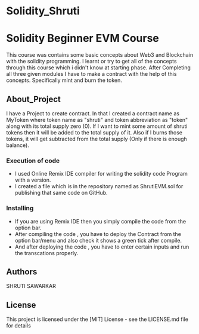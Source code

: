 # Solidity_Shruti 
#  Solidity Beginner EVM Course
This course was contains some basic concepts about Web3 and Blockchain with the solidity programming. 
I learnt or try to get all of the concepts through this course which i didn't know at starting phase.
After Completing all three given modules I have to make a contract with the help of this concepts. Specifically mint and burn the token.

## About_Project
I have a Project to create contract. In that I created a contract name as MyToken where token name as "shruti" and token abbreviation as "token" along with its total supply zero (0). If I want to mint some amount of shruti  tokens then it will be added to the total supply of it. Also if I burns those tokens, it will get subtracted from the total supply (Only if there is enough balance).

### Execution of code 

* I used Online Remix IDE compiler for writing the solidity code Program with a version.
* I created a file which is in the repository named as ShrutiEVM.sol for publishing that same code on GitHub.

### Installing

* If you are using Remix IDE then you simply compile the code from the option bar.
* After compiling the code , you have to deploy the Contract from the option bar/menu and also check it shows a green tick after compile.
* And after deploying the code , you have to enter certain inputs and run the transcations properly. 

## Authors
SHRUTI SAWARKAR   

## License
This project is licensed under the [MIT] License - see the LICENSE.md file for details
